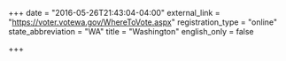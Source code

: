 +++
date = "2016-05-26T21:43:04-04:00"
external_link = "https://voter.votewa.gov/WhereToVote.aspx"
registration_type = "online"
state_abbreviation = "WA"
title = "Washington"
english_only = false 

+++
